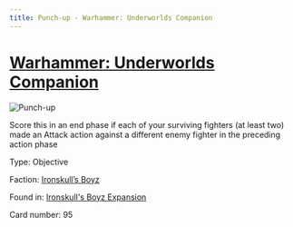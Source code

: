 ```yaml
---
title: Punch-up - Warhammer: Underworlds Companion
---
```


# [Warhammer: Underworlds Companion](https://guidokessels.github.io/wh-underworlds)

  

![Punch-up](https://warhammerunderworlds.com/wp-content/uploads/sites/6/2017/12/095_ENG-Punch-up.png)

Score this in an end phase if each of your surviving fighters (at least two) made an Attack action against a different enemy fighter in the preceding action phase

Type: Objective

Faction: [Ironskull’s Boyz](https://guidokessels.github.io/wh-underworlds/factions/ironskulls-boyz)

Found in: [Ironskull's Boyz Expansion](https://guidokessels.github.io/wh-underworlds/locations/ironskulls-boyz-expansion)

Card number: 95
